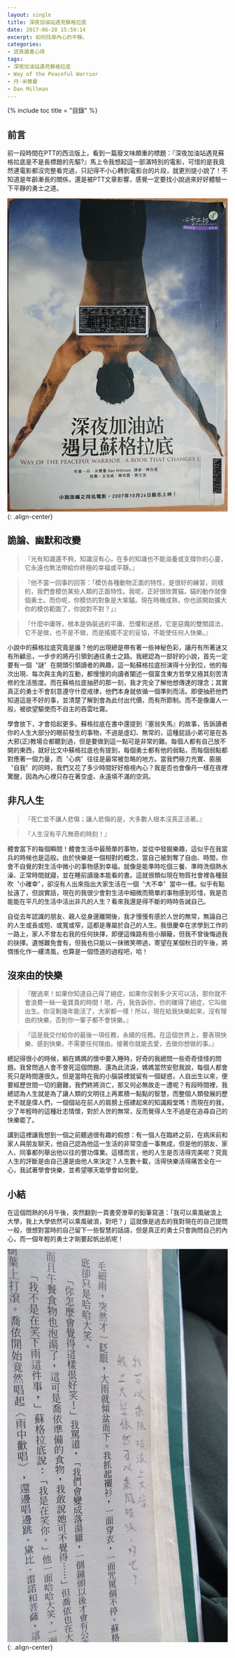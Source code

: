 ```yaml
---
layout: single
title: 深夜加油站遇見蘇格拉底
date: 2017-06-28 15:59:14
excerpt: 如何找尋內心的平靜。
categories:
- 認真讀書心得
tags:
- 深夜加油站遇見蘇格拉底
- Way of the Peaceful Warrior
- 丹·米爾曼
- Dan Millman
---
```


{% include toc title = "目錄" %}

## 前言

前一段時間在PTT的西洽版上，看到一篇廢文味頗重的標題：『深夜加油站遇見蘇格拉底是不是長標題的先驅?』馬上令我想起這一部滿特別的電影，可惜的是我竟然連電影都沒完整看完過，只記得不小心轉到電影台的片段，就更別提小說了！不知道是年齡漸長的關係，還是被PTT文章影響，感覺一定要找小說過來好好體驗一下平靜的勇士之道。

![深夜加油站遇見蘇格拉底-封面](/assets/images/album/日誌用圖/DSC_0209.jpg){: .align-center}

## 詭論、幽默和改變
>『光有知識還不夠，知識沒有心，在多的知識也不能滋養或支撐你的心靈，它永遠也無法帶給你終極的幸福或平靜。』

>『他不當一回事的回答：「模仿各種動物正面的特性，是很好的練習，同樣的，我們會模仿某些人類的正面特性。我呢，正好很欣賞貓，貓的動作就像個勇士。而你呢，你模仿的對象是大笨驢。現在時機成熟，你也該開始擴大你的模仿範圍了，你說對不對？」』

>『什麼中庸呀，根本是偽裝過的平庸、恐懼和迷惑，它是惡魔的雙關語法，它不是做，也不是不做，而是搖擺不定的妥協，不能使任何人快樂。』

小說中的蘇格拉底究竟是誰？他的出現總是帶有著一些神秘色彩，讓丹有所著迷又有所顧忌，一步步的將丹引領到通往勇士之路。我總認為一部好的小說，首先一定要有一個〝謎〞在開頭引領讀者的興趣，這一點蘇格拉底扮演得十分到位，他的每次出現、每次與主角的互動，都慢慢的向讀者闡述一個富含東方哲學又極其刻苦清修的生活態度。而在蘇格拉底抽菸的那一刻，我才完全了解他想傳達的理念；其實真正的勇士不會刻意遵守什麼戒律，他們本身就依循一個準則而活。即便抽菸他們知道這是不好的事，並清楚了解到會為此付出代價，而有所節制。而不是像庸人一般，被欲望驅使而不自主的吞雲吐霧。

學會放下，才會拾起更多。蘇格拉底在書中還提到『塞翁失馬』的故事，告訴讀者你的人生大部分的眼前發生的事物，不過是虛幻、無常的，這種屁話小弟可是在各大邪(正)教場合都聽到過，但是要做到這一點可是非常的難。每個人都有自己放不開的東西，就好比文中蘇格拉底也有提到，每個勇士都有他的弱點，而每個弱點都對應著一個力量，而〝心病〞往往是最常被忽略的地方。當我們極力充實、膨脹〝自我〞的同時，我們又花了多少時間好好檢視內心？我是否也會像丹一樣在夜裡驚醒，因為內心裡只存在著空虛、永遠填不滿的空洞。


## 非凡人生
>『死亡並不讓人悲傷；讓人悲傷的是，大多數人根本沒真正活著。』

>『人生沒有平凡無奇的時刻！』

體會當下的每個瞬間！體會生活中最簡單的事物，並從中發掘樂趣，這似乎在我當兵的時候也是這般。由於快樂是一個相對的概念，當自己被剝奪了自由、時間，你會不自覺的對生活中微小的事物感到幸福，就像是能準時吃個三餐、準時洗個熱水澡、正常時間就寢，並在睡前讀幾本能看的書。這就很類似現在物質社會裡各種鼓吹〝小確幸〞，卻沒有人出來指出大家生活在一個〝大不幸〞當中一樣。似乎有點扯遠了，但說實話，現在的我很少會對生活中細微而簡單的事物感到珍惜，我是否能能在平凡的生活中活出非凡的人生？看來我還是得不斷的時時告誡自己。

自從去年認識的朋友、親人從身邊離開後，我才慢慢有感於人世的無常，無論自己的人生或長或短、或寬或窄，這都是專屬於自己的人生。我很慶幸在求學到工作的一路上，家人不曾左右我的任何抉擇，即便這條路有些小顛簸，但我不曾後悔過我的抉擇。遺憾難免會有，但我也只能以一抹微笑帶過，寄望在某個秋日的午後，將惆悵化作一縷清風，也算是一個悟道的過程吧，哈！

## 沒來由的快樂
>『醒過來！如果你知道自己得了絕症，如果你沒剩多少天可以活，那你就不會浪費一絲一毫寶貴的時間！嗯，丹，我告訴你，你的確得了絕症，它叫做出生。你沒剩幾年能活了，大家都一樣！所以，現在給我快樂起來，沒有理由的快樂，否則你一輩子都不會快樂。』

>『這是我交付給你的最後一項任務，永續的任務。在這個世界上，要表現快樂、感到快樂，不需要任何理由。接著你就能去愛，去做你想做的事。』

總記得很小的時候，躺在媽媽的懷中要入睡時，好奇的我總問一些奇奇怪怪的問題。我曾問過人會不會死這個問題、還為此流淚，媽媽當然安慰我說，每個人都會死只是時間還很久。但是當時在我的小腦袋裡就留有一個疑惑，人自出生以來，便要經歷世間一切的磨難，我們終將消亡，那又何必無故走一遭呢？有段時間裡，我總認為人生就是為了讓人類的文明往上再累積一點點的智慧，而整個人類發展的歷史不就是偉人們，一個個站在前人的肩膀上搭建起來的知識殿堂嗎！而現在的我，少了年輕時的這種壯志情懷，對於人世的無常，反而覺得人生不過是在追尋自己的快樂罷了。

講到這裡讓我想到一個之前聽過很有趣的假想：有一個人在臨終之前，在病床前和家人與朋友聊天，他自己認為他這一生活的非常空虛一事無成，但是他的朋友、家人、同事都列舉出他以往的豐功偉業。這樣而言，他的人生是否活得完美呢？究竟人生的評斷是由自己還是由他人來決定？人生數十載，活得快樂活得痛苦全在一心，我試著學會快樂，並希望哪天能學會如何愛。

## 小結
在這個悶熱的6月午後，突然翻到一頁書旁潦草的鉛筆寫道：「我可以乘風破浪上大學，我上大學依然可以乘風破浪，對吧？」這就像是過去的我對現在的自己提問一般，很想對當時的自己留下一些智慧的話語，但是真正的勇士只會詢問自己的內心，而一個年輕的勇士才剛要起帆出航呢！

![書中留言](/assets/images/album/日誌用圖/DSC_0206.jpg){: .align-center}
